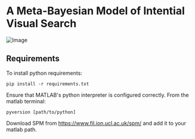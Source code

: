 # A Meta-Bayesian Model of Intential Visual Search

![Image](Figure2.png)

## Requirements

To install python requirements:

```psetup
pip install -r requirements.txt
```

Ensure that MATLAB's python interpreter is configured correctly. From the matlab terminal:

```msetup
pyversion [path/to/python]
```
Download SPM from https://www.fil.ion.ucl.ac.uk/spm/ and add it to your matlab path. 


